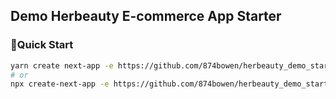 ## Demo Herbeauty E-commerce App Starter

### 🎈Quick Start

```bash
yarn create next-app -e https://github.com/874bowen/herbeauty_demo_starter
# or
npx create-next-app -e https://github.com/874bowen/herbeauty_demo_starter
```
